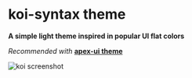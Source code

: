 # koi-syntax theme

**A simple light theme inspired in popular UI flat colors**  

*Recommended with* [**apex-ui theme**](https://github.com/apex/apex-ui)

![koi screenshot](https://woodenbell.github.io/static/images/koi-syntax-screenshot.png)
